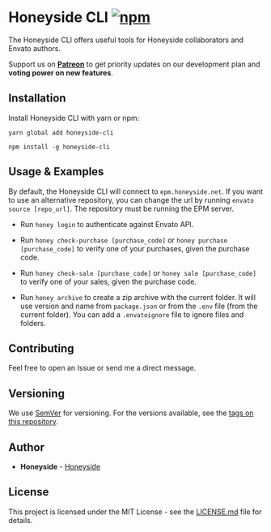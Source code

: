 # Honeyside CLI [![npm][npm-image]][npm-url]

[npm-image]: https://img.shields.io/npm/v/honeyside-cli.svg
[npm-url]: https://www.npmjs.com/package/honeyside-cli

The Honeyside CLI offers useful tools for Honeyside collaborators and Envato authors.

Support us on <a href="https://www.patreon.com/honeyside"><strong>Patreon</strong></a> to get priority updates on our development plan and <strong>voting power on new features</strong>.

## Installation

Install Honeyside CLI with yarn or npm:

```
yarn global add honeyside-cli
```

```
npm install -g honeyside-cli
```

## Usage & Examples

By default, the Honeyside CLI will connect to `epm.honeyside.net`. If you want to use an alternative repository, you can change the url by running `envato source [repo_url]`. The repository must be running the EPM server.

* Run `honey login` to authenticate against Envato API.

* Run `honey check-purchase [purchase_code]` or `honey purchase [purchase_code]` to verify one of your purchases, given the purchase code.

* Run `honey check-sale [purchase_code]` or `honey sale [purchase_code]` to verify one of your sales, given the purchase code.

* Run `honey archive` to create a zip archive with the current folder. It will use version and name from `package.json` or from the `.env` file (from the current folder). You can add a `.envatoignore` file to ignore files and folders.

## Contributing

Feel free to open an Issue or send me a direct message.

## Versioning

We use [SemVer](http://semver.org/) for versioning. For the versions available, see the [tags on this repository](https://github.com/Sadkit/koa-power/tags). 

## Author

* **Honeyside** - [Honeyside](https://github.com/Honeyside)

## License

This project is licensed under the MIT License - see the [LICENSE.md](LICENSE.md) file for details.
